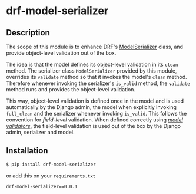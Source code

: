 # drf-model-serializer

## Description
The scope of this module is to enhance DRF's [ModelSerializer](https://www.django-rest-framework.org/api-guide/serializers/#modelserializer) class, and provide object-level validation out of the box. 

The idea is that the model defines its object-level validation in its `clean` method. The serializer class `ModelSerializer` provided by this module, overrides its `validate` method so that it invokes the model's `clean` method. Therefore whenever invoking the serializer's `is_valid` method, the `validate` method runs and provides the object-level validation.

This way, object-level validation is defined once in the model and is used automatically by the Django admin, the model when explicitly invoking `full_clean` and the serializer whenever invoking `is_valid`. This follows the convention for *field-level* validation. When defined correctly using *[model validators](https://docs.djangoproject.com/en/2.2/ref/validators/)*, the field-level validation is used out of the box by the Django admin, serializer and model.


## Installation
```bash
$ pip install drf-model-serializer
```
or add this on your `requirements.txt`
```
drf-model-serializer==0.0.1
```
